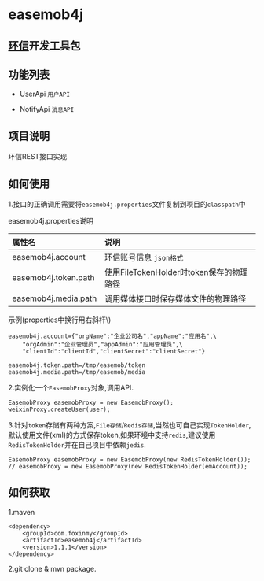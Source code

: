 easemob4j
========

[环信](http://www.easemob.com/docs/rest)开发工具包
-------------

功能列表
-------

* UserApi `用户API`

* NotifyApi `消息API`

项目说明
-------
环信REST接口实现

如何使用
--------
1.接口的正确调用需要将`easemob4j.properties`文件复制到项目的`classpath`中

easemob4j.properties说明

| 属性名       |       说明      |
| :---------- | :-------------- |
| easemob4j.account     | 环信账号信息 `json格式`  |
| easemob4j.token.path  | 使用FileTokenHolder时token保存的物理路径 |
| easemob4j.media.path  | 调用媒体接口时保存媒体文件的物理路径 |

示例(properties中换行用右斜杆\\)

	easemob4j.account={"orgName":"企业公司名","appName":"应用名",\
		"orgAdmin":"企业管理员","appAdmin":"应用管理员",\
		"clientId":"clientId","clientSecret":"clientSecret"}
		
	easemob4j.token.path=/tmp/easemob/token
	easemob4j.media.path=/tmp/easemob/media

2.实例化一个`EasemobProxy`对象,调用API.

    EasemobProxy easemobProxy = new EasemobProxy();
    weixinProxy.createUser(user);

3.针对`token`存储有两种方案,`File存储`/`Redis存储`,当然也可自己实现`TokenHolder`,默认使用文件(xml)的方式保存token,如果环境中支持`redis`,建议使用`RedisTokenHolder`并在自己项目中依赖`jedis`.

    EasemobProxy easemobProxy = new EasemobProxy(new RedisTokenHolder());
    // easemobProxy = new EasemobProxy(new RedisTokenHolder(emAccount));

如何获取
-------
1.maven

	<dependency>
	    <groupId>com.foxinmy</groupId>
	    <artifactId>easemob4j</artifactId>
	    <version>1.1.1</version>
	</dependency>
	
2.git clone & mvn package.